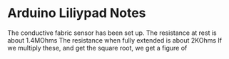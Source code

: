 Arduino Liliypad Notes
======================
The conductive fabric sensor has been set up.
The resistance at rest is about 1.4MOhms
The resistance when fully extended is about 2KOhms
If we multiply these, and get the square root, we get a figure of 
